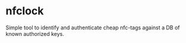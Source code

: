 # nfclock
Simple tool to identify and authenticate cheap nfc-tags against a DB of known authorized keys.

